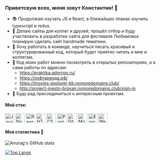 ### Приветсвую всех, меня зовут Константин! 👋

- :books: Продолжаю изучать JS и React, в ближайших планах изучить typescript и redux.
- :file_folder: Делаю сайты для коллег и друзей; прошёл отбор и буду участвовать в разработке сайта для фестиваля Любимовка планирую сделать сайт handmade тематики.
- :pencil: Хочу работать в команде, научиться писать красивый и структурированный код, который будет приятно читать и мне и коллегам.
- :eyes: Код моих работ можно посмотреть в открытых репозиториях, а а сами работы по адресам:
  - https://praktika.adornos.ru/
  - https://лофтаренда.рф/
  - https://movies-explorer-kb.nomoredomains.club/
  - http://project-mesto-brovan.nomoredomains.club/sign-in
- :art: Буду рад присоединиться к интересным проектам.


#### Мой стэк:
<img src="https://upload.wikimedia.org/wikipedia/commons/9/99/Unofficial_JavaScript_logo_2.svg" width=30 height=30 alt="Java Script"/> <img src="https://upload.wikimedia.org/wikipedia/commons/d/d9/Node.js_logo.svg" width=30 height=30 alt="Node.js"/> <img src="https://upload.wikimedia.org/wikipedia/commons/a/a7/React-icon.svg" width=30 height=30 alt="React.js"/> <img src="https://upload.wikimedia.org/wikipedia/commons/6/61/HTML5_logo_and_wordmark.svg" width=30 height=30 alt="HTML 5"/> <img src="https://upload.wikimedia.org/wikipedia/commons/3/3d/CSS.3.svg" width=30 height=30 alt="CSS"/> <img src="https://upload.wikimedia.org/wikipedia/commons/thumb/b/bc/PostCSS_Logo.svg/512px-PostCSS_Logo.svg.png" width=30 height=30 alt="PostCss"/> <img src="https://upload.wikimedia.org/wikipedia/commons/4/4a/GitHub_Mark.png" width=30 height=30 alt="Git"/> <img src="https://pbs.twimg.com/media/D-bn96TVAAApK8l.jpg" width=30 height=30 alt="MongoDB"/> <img src="https://wsofter.ru/wp-content/uploads/2017/12/node-express.png" width=30 height=30 alt="Express.js"/> <img src="https://upload.wikimedia.org/wikipedia/commons/c/c0/WebStorm_Icon.svg" width=30 height=30 alt="Web Storm"/>

#### Моя статистика :steam_locomotive:
![Anurag's GitHub stats](https://github-readme-stats.vercel.app/api?username=brovan-rus&count_private=true)

[![Top Langs](https://github-readme-stats.vercel.app/api/top-langs/?username=brovan-rus&layout=compact)](https://github.com/anuraghazra/github-readme-stats)




<!--
**brovan-rus/brovan-rus** is a ✨ _special_ ✨ repository because its `README.md` (this file) appears on your GitHub profile.

Here are some ideas to get you started:

- 🔭 I’m currently working on ...
- 🌱 I’m currently learning ...
- 👯 I’m looking to collaborate on ...
- 🤔 I’m looking for help with ...
- 💬 Ask me about ...
- 📫 How to reach me: ...
- 😄 Pronouns: ...
- ⚡ Fun fact: ...
-->
